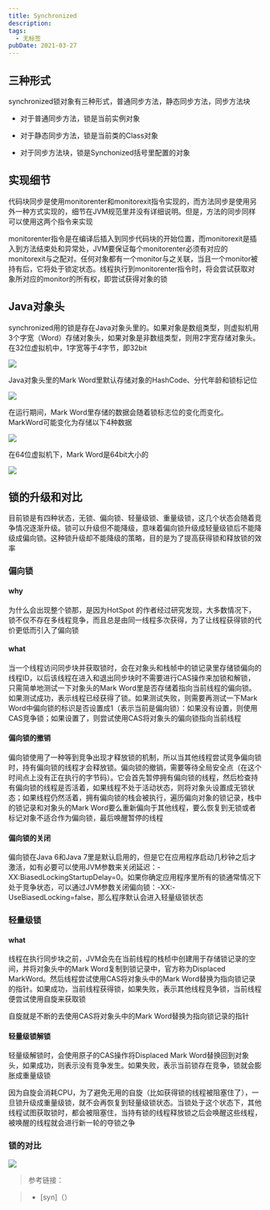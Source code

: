 ```yaml
---
title: Synchronized
description: 
tags:
  - 无标签
pubDate: 2021-03-27
---
```



## 三种形式



synchronized锁对象有三种形式，普通同步方法，静态同步方法，同步方法块



- 对于普通同步方法，锁是当前实例对象

- 对于静态同步方法，锁是当前类的Class对象

- 对于同步方法块，锁是Synchonized括号里配置的对象



<!-- more -->



## 实现细节



代码块同步是使用monitorenter和monitorexit指令实现的，而方法同步是使用另外一种方式实现的，细节在JVM规范里并没有详细说明。但是，方法的同步同样可以使用这两个指令来实现



monitorenter指令是在编译后插入到同步代码块的开始位置，而monitorexit是插入到方法结束处和异常处，JVM要保证每个monitorenter必须有对应的monitorexit与之配对。任何对象都有一个monitor与之关联，当且一个monitor被持有后，它将处于锁定状态。线程执行到monitorenter指令时，将会尝试获取对象所对应的monitor的所有权，即尝试获得对象的锁



## Java对象头



synchronized用的锁是存在Java对象头里的。如果对象是数组类型，则虚拟机用3个字宽（Word）存储对象头，如果对象是非数组类型，则用2字宽存储对象头。在32位虚拟机中，1字宽等于4字节，即32bit

![](https://p6-juejin.byteimg.com/tos-cn-i-k3u1fbpfcp/81e632af757f4ab4a5452989e7c7e9ac~tplv-k3u1fbpfcp-watermark.image)

Java对象头里的Mark Word里默认存储对象的HashCode、分代年龄和锁标记位



![](https://p9-juejin.byteimg.com/tos-cn-i-k3u1fbpfcp/9d3507e7713547f4966f842f7cd57702~tplv-k3u1fbpfcp-watermark.image)

在运行期间，Mark Word里存储的数据会随着锁标志位的变化而变化。MarkWord可能变化为存储以下4种数据

![](https://p3-juejin.byteimg.com/tos-cn-i-k3u1fbpfcp/07d8c19a7c364647bdae1e25f5ed029a~tplv-k3u1fbpfcp-watermark.image)

在64位虚拟机下，Mark Word是64bit大小的



![](https://p3-juejin.byteimg.com/tos-cn-i-k3u1fbpfcp/ea9cbc890d4e45e3b457cf6501627031~tplv-k3u1fbpfcp-watermark.image)



## 锁的升级和对比



目前锁是有四种状态，无锁、偏向锁、轻量级锁、重量级锁，这几个状态会随着竞争情况逐渐升级。锁可以升级但不能降级，意味着偏向锁升级成轻量级锁后不能降级成偏向锁。这种锁升级却不能降级的策略，目的是为了提高获得锁和释放锁的效率



### 偏向锁



#### why



为什么会出现整个锁那，是因为HotSpot 的作者经过研究发现，大多数情况下，锁不仅不存在多线程竞争，而且总是由同一线程多次获得，为了让线程获得锁的代价更低而引入了偏向锁



#### what



当一个线程访问同步块并获取锁时，会在对象头和栈帧中的锁记录里存储锁偏向的线程ID，以后该线程在进入和退出同步块时不需要进行CAS操作来加锁和解锁，只需简单地测试一下对象头的Mark Word里是否存储着指向当前线程的偏向锁。如果测试成功，表示线程已经获得了锁。如果测试失败，则需要再测试一下Mark Word中偏向锁的标识是否设置成1（表示当前是偏向锁）：如果没有设置，则使用CAS竞争锁；如果设置了，则尝试使用CAS将对象头的偏向锁指向当前线程



#### 偏向锁的撤销



偏向锁使用了一种等到竞争出现才释放锁的机制，所以当其他线程尝试竞争偏向锁时，持有偏向锁的线程才会释放锁。偏向锁的撤销，需要等待全局安全点（在这个时间点上没有正在执行的字节码）。它会首先暂停拥有偏向锁的线程，然后检查持有偏向锁的线程是否活着，如果线程不处于活动状态，则将对象头设置成无锁状态；如果线程仍然活着，拥有偏向锁的栈会被执行，遍历偏向对象的锁记录，栈中的锁记录和对象头的Mark Word要么重新偏向于其他线程，要么恢复到无锁或者标记对象不适合作为偏向锁，最后唤醒暂停的线程



#### 偏向锁的关闭



偏向锁在Java 6和Java 7里是默认启用的，但是它在应用程序启动几秒钟之后才激活，如有必要可以使用JVM参数来关闭延迟：-XX:BiasedLockingStartupDelay=0。如果你确定应用程序里所有的锁通常情况下处于竞争状态，可以通过JVM参数关闭偏向锁：-XX:-UseBiasedLocking=false，那么程序默认会进入轻量级锁状态



### 轻量级锁



#### what



线程在执行同步块之前，JVM会先在当前线程的栈桢中创建用于存储锁记录的空间，并将对象头中的Mark Word复制到锁记录中，官方称为Displaced MarkWord。然后线程尝试使用CAS将对象头中的Mark Word替换为指向锁记录的指针。如果成功，当前线程获得锁，如果失败，表示其他线程竞争锁，当前线程便尝试使用自旋来获取锁



自旋就是不断的去使用CAS将对象头中的Mark Word替换为指向锁记录的指针



#### 轻量级锁解锁



轻量级解锁时，会使用原子的CAS操作将Displaced Mark Word替换回到对象头，如果成功，则表示没有竞争发生。如果失败，表示当前锁存在竞争，锁就会膨胀成重量级锁



因为自旋会消耗CPU，为了避免无用的自旋（比如获得锁的线程被阻塞住了），一旦锁升级成重量级锁，就不会再恢复到轻量级锁状态。当锁处于这个状态下，其他线程试图获取锁时，都会被阻塞住，当持有锁的线程释放锁之后会唤醒这些线程，被唤醒的线程就会进行新一轮的夺锁之争



### 锁的对比

![](https://p1-juejin.byteimg.com/tos-cn-i-k3u1fbpfcp/e11d3b973dcd4160b4f434f5e4d33694~tplv-k3u1fbpfcp-watermark.image)



> 参考链接：

>

> - [syn]（）